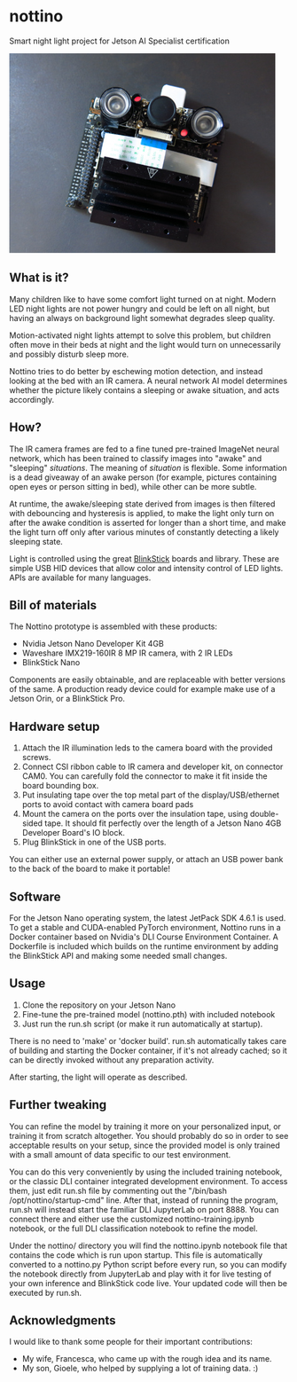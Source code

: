 # nottino
Smart night light project for Jetson AI Specialist certification

![Photo of assembled Nottino prototype](https://github.com/sntfrc/nottino/raw/main/prototype.jpg)

## What is it?
Many children like to have some comfort light turned on at night. Modern LED night lights are not power hungry and could be left on all night, but having an always on background light somewhat degrades sleep quality.

Motion-activated night lights attempt to solve this problem, but children often move in their beds at night and the light would turn on unnecessarily and possibly disturb sleep more.

Nottino tries to do better by eschewing motion detection, and instead looking at the bed with an IR camera. A neural network AI model determines whether the picture likely contains a sleeping or awake situation, and acts accordingly.

## How?

The IR camera frames are fed to a fine tuned pre-trained ImageNet neural network, which has been trained to classify images into "awake" and "sleeping" _situations_. The meaning of _situation_ is flexible. Some information is a dead giveaway of an awake person (for example, pictures containing open eyes or person sitting in bed), while other can be more subtle.

At runtime, the awake/sleeping state derived from images is then filtered with debouncing and hysteresis is applied, to make the light only turn on after the awake condition is asserted for longer than a short time, and make the light turn off only after various minutes of constantly detecting a likely sleeping state.

Light is controlled using the great [BlinkStick](https://www.blinkstick.com/) boards and library. These are simple USB HID devices that allow color and intensity control of LED lights. APIs are available for many languages.

## Bill of materials
The Nottino prototype is assembled with these products:

 - Nvidia Jetson Nano Developer Kit 4GB
 - Waveshare IMX219-160IR 8 MP IR camera, with 2 IR LEDs
 - BlinkStick Nano

Components are easily obtainable, and are replaceable with better versions of the same. A production ready device could for example make use of a Jetson Orin, or a BlinkStick Pro.

## Hardware setup

1) Attach the IR illumination leds to the camera board with the provided screws.
2) Connect CSI ribbon cable to IR camera and developer kit, on connector CAM0. You can carefully fold the connector to make it fit inside the board bounding box.
3) Put insulating tape over the top metal part of the display/USB/ethernet ports to avoid contact with camera board pads
4) Mount the camera on the ports over the insulation tape, using double-sided tape. It should fit perfectly over the length of a Jetson Nano 4GB Developer Board's IO block.
5) Plug BlinkStick in one of the USB ports.

You can either use an external power supply, or attach an USB power bank to the back of the board to make it portable!

## Software

For the Jetson Nano operating system, the latest JetPack SDK 4.6.1 is used. To get a stable and CUDA-enabled PyTorch environment, Nottino runs in a Docker container based on Nvidia's DLI Course Environment Container. A Dockerfile is included which builds on the runtime environment by adding the BlinkStick API and making some needed small changes.

## Usage

1) Clone the repository on your Jetson Nano
2) Fine-tune the pre-trained model (nottino.pth) with included notebook
3) Just run the run.sh script (or make it run automatically at startup).

There is no need to 'make' or 'docker build'. run.sh automatically takes care of building and starting the Docker container, if it's not already cached; so it can be directly invoked without any preparation activity.

After starting, the light will operate as described.

## Further tweaking

You can refine the model by training it more on your personalized input, or training it from scratch altogether. You should probably do so in order to see acceptable results on your setup, since the provided model is only trained with a small amount of data specific to our test environment.

You can do this very conveniently by using the included training notebook, or the classic DLI container integrated development environment. To access them, just edit run.sh file by commenting out the "/bin/bash /opt/nottino/startup-cmd" line. After that, instead of running the program, run.sh will instead start the familiar DLI JupyterLab on port 8888. You can connect there and either use the customized nottino-training.ipynb notebook, or the full DLI classification notebook to refine the model.

Under the nottino/ directory you will find the nottino.ipynb notebook file that contains the code which is run upon startup. This file is automatically converted to a nottino.py Python script before every run, so you can modify the notebook directly from JupyterLab and play with it for live testing of your own inference and BlinkStick code live. Your updated code will then be executed by run.sh. 

## Acknowledgments

I would like to thank some people for their important contributions:

- My wife, Francesca, who came up with the rough idea and its name.
- My son, Gioele, who helped by supplying a lot of training data. :)
